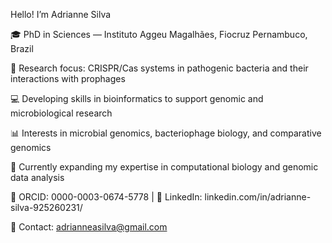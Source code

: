Hello! I’m Adrianne Silva


🎓 PhD in Sciences — Instituto Aggeu Magalhães, Fiocruz Pernambuco, Brazil

🔬 Research focus: CRISPR/Cas systems in pathogenic bacteria and their interactions with prophages

💻 Developing skills in bioinformatics to support genomic and microbiological research

📊 Interests in microbial genomics, bacteriophage biology, and comparative genomics

🌱 Currently expanding my expertise in computational biology and genomic data analysis

📄 ORCID: 0000-0003-0674-5778 | 🔗 LinkedIn: linkedin.com/in/adrianne-silva-925260231/

📧 Contact: adrianneasilva@gmail.com
